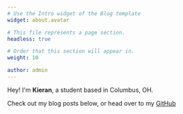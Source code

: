 ```yaml
---
# Use the Intro widget of the Blog template
widget: about.avatar

# This file represents a page section.
headless: true

# Order that this section will appear in.
weight: 10

author: admin
---
```


Hey! I'm **Kieran**, a student based in Columbus, OH.

Check out my blog posts below, or head over to my [GitHub](https://github.com/kcoderhtml)
